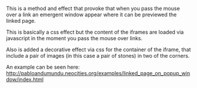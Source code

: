 This is a method and effect that provoke that when you pass the mouse over a link an emergent window appear where it can be previewed the linked page.

This is basically a css effect but the content of the iframes are loaded via javascript in the moment you pass the mouse over links.

Also is added a decorative effect via css for the container of the iframe, that include a pair of images (in this case a pair of stones) in two of the corners.

An example can be seen here:
http://pabloandumundu.neocities.org/examples/linked_page_on_popup_window/index.html
